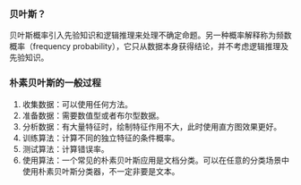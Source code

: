 ### 贝叶斯？
贝叶斯概率引入先验知识和逻辑推理来处理不确定命题。另一种概率解释称为频数概率（frequency probability），它只从数据本身获得结论，并不考虑逻辑推理及先验知识。
### 朴素贝叶斯的一般过程
1. 收集数据：可以使用任何方法。
2. 准备数据：需要数值型或者布尔型数据。
3. 分析数据：有大量特征时，绘制特征作用不大，此时使用直方图效果更好。
4. 训练算法：计算不同的独立特征的条件概率。
5. 测试算法：计算错误率。
6. 使用算法：一个常见的朴素贝叶斯应用是文档分类。可以在任意的分类场景中使用朴素贝叶斯分类器，不一定非要是文本。